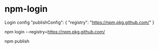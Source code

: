 # npm-login
Login config
"publishConfig": { "registry": "https://npm.pkg.github.com/" }


npm login --registry=https://npm.pkg.github.com/

npm publish

